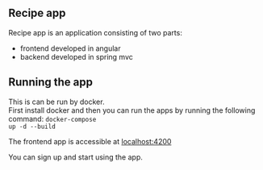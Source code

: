 ## Recipe app

Recipe app is an application consisting of two parts:
- frontend developed in angular
- backend developed in spring mvc

## Running the app

This is can be run by docker. <br>First install docker and then you can run the apps by running the following command: 
<code>docker-compose up -d --build</code>

The frontend app is accessible at <a href="http://localhost:4200">localhost:4200</a>

You can sign up and start using the app.


